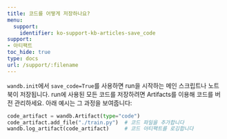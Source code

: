 ```yaml
---
title: 코드를 어떻게 저장하나요?
menu:
  support:
    identifier: ko-support-kb-articles-save_code‌
support:
- 아티팩트
toc_hide: true
type: docs
url: /support/:filename
---
```


`wandb.init`에서 `save_code=True`를 사용하면 run을 시작하는 메인 스크립트나 노트북이 저장됩니다. run에 사용된 모든 코드를 저장하려면 Artifacts를 이용해 코드를 버전 관리하세요. 아래 예시는 그 과정을 보여줍니다:

```python
code_artifact = wandb.Artifact(type="code")
code_artifact.add_file("./train.py")  # 코드 파일을 추가합니다
wandb.log_artifact(code_artifact)     # 코드 아티팩트를 로깅합니다
```